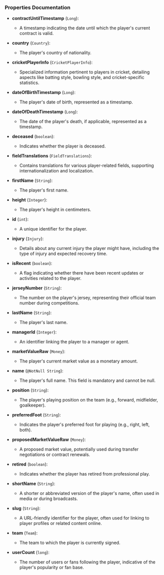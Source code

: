 ### Properties Documentation

- **contractUntilTimestamp** (`Long`):
    - A timestamp indicating the date until which the player's current contract is valid.

- **country** (`Country`):
    - The player's country of nationality.

- **cricketPlayerInfo** (`CricketPlayerInfo`):
    - Specialized information pertinent to players in cricket, detailing aspects like batting style, bowling style, and cricket-specific statistics.

- **dateOfBirthTimestamp** (`Long`):
    - The player's date of birth, represented as a timestamp.

- **dateOfDeathTimestamp** (`Long`):
    - The date of the player's death, if applicable, represented as a timestamp.

- **deceased** (`boolean`):
    - Indicates whether the player is deceased.

- **fieldTranslations** (`FieldTranslations`):
    - Contains translations for various player-related fields, supporting internationalization and localization.

- **firstName** (`String`):
    - The player's first name.

- **height** (`Integer`):
    - The player's height in centimeters.

- **id** (`int`):
    - A unique identifier for the player.

- **injury** (`Injury`):
    - Details about any current injury the player might have, including the type of injury and expected recovery time.

- **isRecent** (`boolean`):
    - A flag indicating whether there have been recent updates or activities related to the player.

- **jerseyNumber** (`String`):
    - The number on the player's jersey, representing their official team number during competitions.

- **lastName** (`String`):
    - The player's last name.

- **managerId** (`Integer`):
    - An identifier linking the player to a manager or agent.

- **marketValueRaw** (`Money`):
    - The player's current market value as a monetary amount.

- **name** (`@NotNull String`):
    - The player's full name. This field is mandatory and cannot be null.

- **position** (`String`):
    - The player's playing position on the team (e.g., forward, midfielder, goalkeeper).

- **preferredFoot** (`String`):
    - Indicates the player's preferred foot for playing (e.g., right, left, both).

- **proposedMarketValueRaw** (`Money`):
    - A proposed market value, potentially used during transfer negotiations or contract renewals.

- **retired** (`boolean`):
    - Indicates whether the player has retired from professional play.

- **shortName** (`String`):
    - A shorter or abbreviated version of the player's name, often used in media or during broadcasts.

- **slug** (`String`):
    - A URL-friendly identifier for the player, often used for linking to player profiles or related content online.

- **team** (`Team`):
    - The team to which the player is currently signed.

- **userCount** (`long`):
    - The number of users or fans following the player, indicative of the player's popularity or fan base.